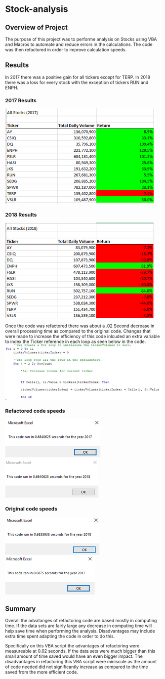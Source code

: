 # Stock-analysis

## Overview of Project
The purpose of this project was to performe analysis on Stocks using VBA and Macros to automate and reduce errors in the calculations. The code was then refactored in order to improve calculation speeds.

## Results

In 2017 there was a positive gain for all tickers except for TERP. In 2018 there was a loss for every stock with the exception of tickers RUN and ENPH.

### 2017 Results
![2017 Results.PNG](https://github.com/crabrandoom/stock-analysis/blob/main/2017%20Results.PNG)
### 2018 Results
![2018 Results.PNG](https://github.com/crabrandoom/stock-analysis/blob/main/2018%20results.PNG)

Once the code was refactored there was about a .02 Second decrease in overall processing time as compared to the original code. Changes that were made to increase the efficiency of this code inlcuded an extra variable to index the Ticker reference in each loop as seen below in the code.
![Code Reference.PNG](https://github.com/crabrandoom/stock-analysis/blob/main/Code%20Reference.PNG)

### Refactored code speeds
![VBA_Challenge_2017.PNG](https://github.com/crabrandoom/stock-analysis/blob/main/VBA_Challenge_2017.PNG)
![VBA_Challenge_2018.PNG](https://github.com/crabrandoom/stock-analysis/blob/main/VBA_Challenge_2018.PNG)

### Original code speeds
![VBA_Challenge_2018' - nonRefactored](https://github.com/crabrandoom/stock-analysis/blob/main/VBA_Challenge_2018'%20-%20nonRefactored.PNG)
![VBA_Challenge_2017 - nonRefactored](https://github.com/crabrandoom/stock-analysis/blob/main/VBA_Challenge_2017%20-%20nonRefactored.PNG)


## Summary
Overall the advatanges of refactoring code are based mostly in computing time. If the data sets are fairly large any decrease in computing time will help save time when performing the analysis. Disadvantages may include extra time spent adapting the code in order to do this.

Specifically on this VBA script the advantages of refactoring were measureable at 0.02 seconds. If the data sets were much bigger than this small amount of time saved would have an even bigger impact. The disadvantages in refactoring this VBA script were miniscule as the amount of code needed did not significantly increase as compared to the time saved from the more efficient code.
